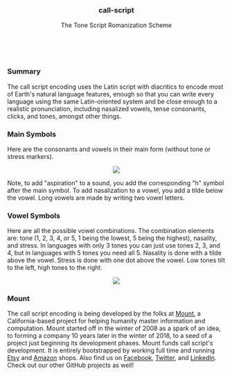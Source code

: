 
<br/>
<br/>
<br/>
<br/>
<br/>
<br/>

<h3 align='center'>
  call-script
</h3>
<p align='center'>
  The Tone Script Romanization Scheme
</p>

<br/>
<br/>
<br/>

<h3 id="summary">Summary</h3>

The call script encoding uses the Latin script with diacritics to encode most of Earth's natural language features, enough so that you can write every language using the same Latin-oriented system and be close enough to a realistic pronunciation, including nasalized vowels, tense consonants, clicks, and tones, amongst other things.

### Main Symbols

Here are the consonants and vowels in their main form (without tone or stress markers).

<p align="center">
  <img src="https://github.com/mountbuild/call-script/blob/main/symbols.png?raw=true" />
</p>

Note, to add "aspiration" to a sound, you add the corresponding "h" symbol after the main symbol. To add nasalization to a vowel, you add a tilde below the vowel. Long vowels are made by writing two vowel letters.

### Vowel Symbols

Here are all the possible vowel combinations. The combination elements are: tone (1, 2, 3, 4, or 5, 1 being the lowest, 5 being the highest), nasality, and stress. In languages with only 3 tones you can just use tones 2, 3, and 4, but in languages with 5 tones you need all 5. Nasality is done with a tilde above the vowel. Stress is done with one dot above the vowel. Low tones tilt to the left, high tones to the right.

<p align="center">
  <img src="https://github.com/mountbuild/call-script/blob/build/vowels.png?raw=true" />
</p>

<h3 id="mount">Mount</h3>

The call script encoding is being developed by the folks at [Mount](https://mount.build), a California-based project for helping humanity master information and computation. Mount started off in the winter of 2008 as a spark of an idea, to forming a company 10 years later in the winter of 2018, to a seed of a project just beginning its development phases. Mount funds call script's development. It is entirely bootstrapped by working full time and running [Etsy](https://etsy.com/shop/mountbuild) and [Amazon](https://www.amazon.com/s?rh=p_27%3AMount+Build) shops. Also find us on [Facebook](https://www.facebook.com/mountbuild), [Twitter](https://twitter.com/mountbuild), and [LinkedIn](https://www.linkedin.com/company/mountbuild). Check out our other GitHub projects as well!

<br/>
<br/>
